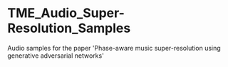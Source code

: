# TME_Audio_Super-Resolution_Samples
Audio samples for the paper 'Phase-aware music super-resolution using generative adversarial networks'
